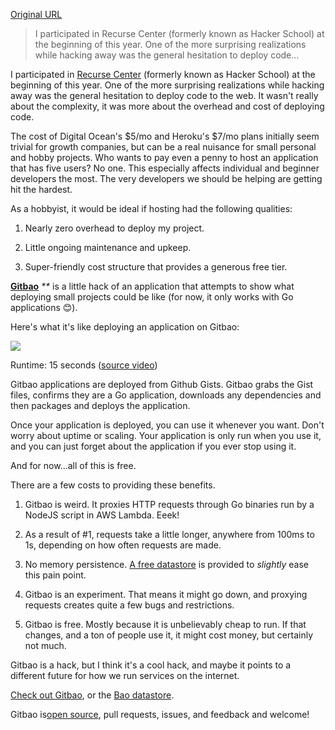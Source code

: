 
[Original URL](https://medium.com/@maxmcdonnell/gitbao-bcab6bd15b2b)

> I participated in Recurse Center (formerly known as Hacker School) at the beginning of this year. One of the more surprising realizations while hacking away was the general hesitation to deploy code...

I participated in [Recurse Center](https://www.recurse.com) (formerly known as Hacker School) at the beginning of this year. One of the more surprising realizations while hacking away was the general hesitation to deploy code to the web. It wasn't really about the complexity, it was more about the overhead and cost of deploying code.

The cost of Digital Ocean's $5/mo and Heroku's $7/mo plans initially seem trivial for growth companies, but can be a real nuisance for small personal and hobby projects. Who wants to pay even a penny to host an application that has five users? No one. This especially affects individual and beginner developers the most. The very developers we should be helping are getting hit the hardest.

As a hobbyist, it would be ideal if hosting had the following qualities:

1. Nearly zero overhead to deploy my project.

2. Little ongoing maintenance and upkeep.

3. Super-friendly cost structure that provides a generous free tier.

[**Gitbao**](https://gitbao.com) _**_ is a little hack of an application that attempts to show what deploying small projects could be like (for now, it only works with Go applications 😊).

Here's what it's like deploying an application on Gitbao:

![](https://cdn-images-1.medium.com/max/800/1*rNPRDsT8s0nPOY7sTyOMhw.gif)

Runtime: 15 seconds ([source video](https://www.youtube.com/watch?v=ZiP3SG5D3xQ))

Gitbao applications are deployed from Github Gists. Gitbao grabs the Gist files, confirms they are a Go application, downloads any dependencies and then packages and deploys the application.

Once your application is deployed, you can use it whenever you want. Don't worry about uptime or scaling. Your application is only run when you use it, and you can just forget about the application if you ever stop using it.

And for now...all of this is free.

There are a few costs to providing these benefits.

1. Gitbao is weird. It proxies HTTP requests through Go binaries run by a NodeJS script in AWS Lambda. Eeek!

2. As a result of #1, requests take a little longer, anywhere from 100ms to 1s, depending on how often requests are made.

3. No memory persistence. [A free datastore](https://github.com/maxmcd/baodata) is provided to _slightly_ ease this pain point.

4. Gitbao is an experiment. That means it might go down, and proxying requests creates quite a few bugs and restrictions.

5. Gitbao is free. Mostly because it is unbelievably cheap to run. If that changes, and a ton of people use it, it might cost money, but certainly not much.

Gitbao is a hack, but I think it's a cool hack, and maybe it points to a different future for how we run services on the internet.

[Check out Gitbao](https://gitbao.com), or the [Bao datastore](https://github.com/maxmcd/baodata).

Gitbao is[open source](https://github.com/maxmcd/gitbao), pull requests, issues, and feedback and welcome!
